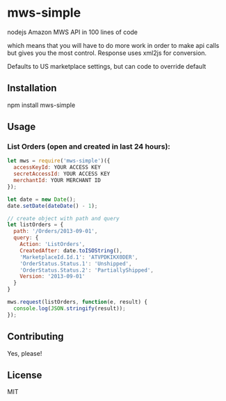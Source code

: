 # mws-simple

nodejs Amazon MWS API in 100 lines of code

which means that you will have to do more work in order to make api calls but gives you the most control.  Response uses xml2js for conversion.

Defaults to US marketplace settings, but can code to override default
## Installation

npm install mws-simple

## Usage

### List Orders (open and created in last 24 hours):
``` javascript
let mws = require('mws-simple')({
  accessKeyId: YOUR ACCESS KEY
  secretAccessId: YOUR ACCESS KEY
  merchantId: YOUR MERCHANT ID
});

let date = new Date();
date.setDate(dateDate() - 1);

// create object with path and query
let listOrders = {
  path: '/Orders/2013-09-01',
  query: {
    Action: 'ListOrders',
    CreatedAfter: date.toISOString(),
    'MarketplaceId.Id.1': 'ATVPDKIKX0DER',
    'OrderStatus.Status.1': 'Unshipped',
    'OrderStatus.Status.2': 'PartiallyShipped',
    Version: '2013-09-01'
  }
}

mws.request(listOrders, function(e, result) {
  console.log(JSON.stringify(result));
});


```
## Contributing

Yes, please!

## License

MIT
